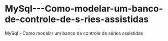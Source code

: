 # MySql---Como-modelar-um-banco-de-controle-de-s-ries-assistidas
MySql - Como modelar um banco de controle de séries assistidas
